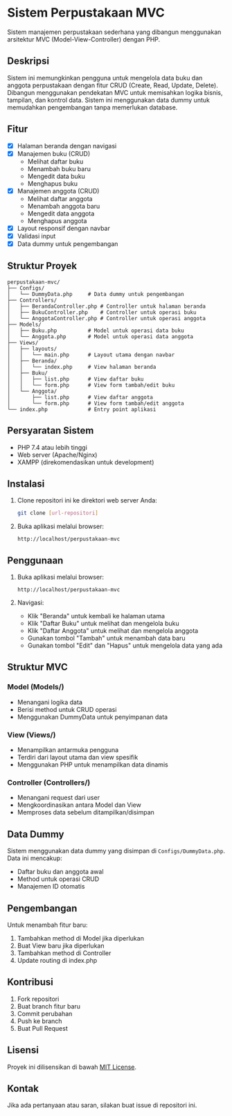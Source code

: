 # Sistem Perpustakaan MVC

Sistem manajemen perpustakaan sederhana yang dibangun menggunakan arsitektur MVC (Model-View-Controller) dengan PHP.

## Deskripsi

Sistem ini memungkinkan pengguna untuk mengelola data buku dan anggota perpustakaan dengan fitur CRUD (Create, Read, Update, Delete). Dibangun menggunakan pendekatan MVC untuk memisahkan logika bisnis, tampilan, dan kontrol data. Sistem ini menggunakan data dummy untuk memudahkan pengembangan tanpa memerlukan database.

## Fitur

- [x] Halaman beranda dengan navigasi
- [x] Manajemen buku (CRUD)
  - Melihat daftar buku
  - Menambah buku baru
  - Mengedit data buku
  - Menghapus buku
- [x] Manajemen anggota (CRUD)
  - Melihat daftar anggota
  - Menambah anggota baru
  - Mengedit data anggota
  - Menghapus anggota
- [x] Layout responsif dengan navbar
- [x] Validasi input
- [x] Data dummy untuk pengembangan

## Struktur Proyek

```
perpustakaan-mvc/
├── Configs/
│   └── DummyData.php     # Data dummy untuk pengembangan
├── Controllers/
│   ├── BerandaController.php # Controller untuk halaman beranda
│   ├── BukuController.php    # Controller untuk operasi buku
│   └── AnggotaController.php # Controller untuk operasi anggota
├── Models/
│   ├── Buku.php          # Model untuk operasi data buku
│   └── Anggota.php       # Model untuk operasi data anggota
├── Views/
│   ├── layouts/
│   │   └── main.php      # Layout utama dengan navbar
│   ├── Beranda/
│   │   └── index.php     # View halaman beranda
│   ├── Buku/
│   │   ├── list.php      # View daftar buku
│   │   └── form.php      # View form tambah/edit buku
│   └── Anggota/
│       ├── list.php      # View daftar anggota
│       └── form.php      # View form tambah/edit anggota
└── index.php             # Entry point aplikasi
```

## Persyaratan Sistem

- PHP 7.4 atau lebih tinggi
- Web server (Apache/Nginx)
- XAMPP (direkomendasikan untuk development)

## Instalasi

1. Clone repositori ini ke direktori web server Anda:
   ```bash
   git clone [url-repositori]
   ```

2. Buka aplikasi melalui browser:
   ```
   http://localhost/perpustakaan-mvc
   ```

## Penggunaan

1. Buka aplikasi melalui browser:
   ```
   http://localhost/perpustakaan-mvc
   ```

2. Navigasi:
   - Klik "Beranda" untuk kembali ke halaman utama
   - Klik "Daftar Buku" untuk melihat dan mengelola buku
   - Klik "Daftar Anggota" untuk melihat dan mengelola anggota
   - Gunakan tombol "Tambah" untuk menambah data baru
   - Gunakan tombol "Edit" dan "Hapus" untuk mengelola data yang ada

## Struktur MVC

### Model (Models/)
- Menangani logika data
- Berisi method untuk CRUD operasi
- Menggunakan DummyData untuk penyimpanan data

### View (Views/)
- Menampilkan antarmuka pengguna
- Terdiri dari layout utama dan view spesifik
- Menggunakan PHP untuk menampilkan data dinamis

### Controller (Controllers/)
- Menangani request dari user
- Mengkoordinasikan antara Model dan View
- Memproses data sebelum ditampilkan/disimpan

## Data Dummy

Sistem menggunakan data dummy yang disimpan di `Configs/DummyData.php`. Data ini mencakup:
- Daftar buku dan anggota awal
- Method untuk operasi CRUD
- Manajemen ID otomatis

## Pengembangan

Untuk menambah fitur baru:
1. Tambahkan method di Model jika diperlukan
2. Buat View baru jika diperlukan
3. Tambahkan method di Controller
4. Update routing di index.php

## Kontribusi

1. Fork repositori
2. Buat branch fitur baru
3. Commit perubahan
4. Push ke branch
5. Buat Pull Request

## Lisensi

Proyek ini dilisensikan di bawah [MIT License](LICENSE).

## Kontak

Jika ada pertanyaan atau saran, silakan buat issue di repositori ini. 